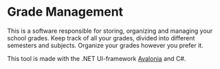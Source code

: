 # Grade Management

This is a software responsible for storing, organizing and managing your school grades. Keep track of all your grades, divided into different semesters and subjects. Organize your grades however you prefer it. 

This tool is made with the .NET UI-framework [Avalonia](https://avaloniaui.net/) and C#.